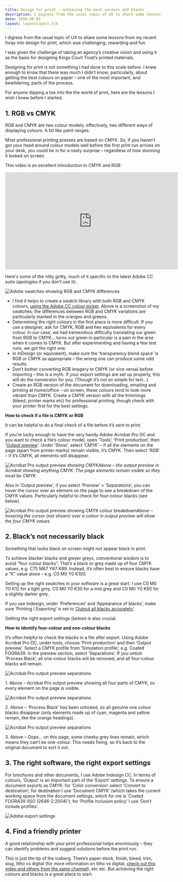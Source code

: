 ```yaml
---
title: Design for print – achieving the best colours and blacks
description: I digress from the usual topic of UX to share some lessons from my recent foray into design for print...
date: 2016-08-03
layout: layouts/post.njk
---
```


I digress from the usual topic of UX to share some lessons from my recent foray into design for print, which was challenging, rewarding and fun.

I was given the challenge of taking an agency’s creative vision and using it as the basis for designing Kings Court Trust’s printed materials.

Designing for print is not something I had done to this scale before. I knew enough to know that there was much I didn’t know; particularly, about getting the best colours on paper – one of the most important, and bewildering, parts of the process.

For anyone dipping a toe into the the world of print, here are the lessons I wish I knew before I started.

## 1\. RGB vs CMYK

RGB and CMYK are two colour models; effectively, two different ways of displaying colours. A bit like paint ranges.

Most professional printing presses are based on CMYK. So, if you haven’t got your head around colour models well before the first print run arrives on your desk, you could be in for a nasty surprise – regardless of how stunning it looked on screen.

This video is an excellent introduction to CMYK and RGB:

<iframe src="https://www.youtube.com/embed/6gOVHTwJ2mQ" width="560" height="315" frameborder="0" allowfullscreen="allowfullscreen"></iframe>

Here's some of the nitty gritty, much of it specific to the latest Adobe CC suite (apologies if you don’t use it):

![Adobe swatches showing RGB and CMYK differences](/img/Screen-Shot-2016-06-30-at-21.29.18.png)

* I find it helps to create a swatch library with both RGB and CMYK colours, [using the Adobe CC colour picker](https://helpx.adobe.com/photoshop/using/choosing-colors.html). Above is a screenshot of my swatches: the differences between RGB and CMYK variations are particularly marked in the oranges and greens.
*   Determining the right colours in the first place is more difficult. If you use a designer, ask for CMYK, RGB and hex equivalents for every colour. In our case, we had tremendous difficulty translating our green from RGB to CMYK… turns out green in particular is a pain in the arse when it comes to CMYK. But after experimenting and having a few test runs, we got the right one.
*   In InDesign (or equivalent), make sure the ‘transparency blend space’ is RGB or CMYK as appropriate – the wrong one can produce some odd results.
*   Don’t bother converting RGB imagery to CMYK (or vice versa) before importing – this is a myth. If your export settings are set up properly, this will do the conversion for you. (Though it’s not so simple for text…)
*   Create an RGB version of the document for downloading, emailing and printing at home/office – on screen, these colours tend to look more vibrant than CMYK. Create a CMYK version with all the trimmings (bleed, printer marks etc) for professional printing, though check with your printer first for the best settings.

**How to check if a file is CMYK or RGB**

It can be helpful to do a final check of a file before it’s sent to print.

If you’re lucky enough to have the very handy Adobe Acrobat Pro DC and you want to check a file’s colour model, open ‘Tools’, ‘Print production’, then ‘[Output preview](https://helpx.adobe.com/acrobat/using/previewing-output-acrobat-pro.html)‘. Under ‘Show’, select ‘CMYK’ – if all the elements on the page (apart from printer marks) remain visible, it’s CMYK. Then select ‘RGB’ – if it’s CMYK, all elements will disappear.

![Acrobat Pro output preview showing CMYK](/img/Screen-Shot-2016-06-30-at-22.11.27.png)<em>Above – the output preview in Acrobat showing anything CMYK. The page elements remain visible so they must be CMYK.</em>

Also in ‘Output preview’, if you select ‘Preview’ > ‘Separations’, you can hover the cursor over an element on the page to see a breakdown of the CMYK values. Particularly helpful to check for four-colour blacks (see below).

![Acrobat Pro output preview showing CMYK colour breakdown](/img/Screen-Shot-2016-06-30-at-22.09.57.png)<em>Above – hovering the cursor (not shown) over a colour in output preview will show the four CMYK values</em>


## 2\. Black’s not necessarily black

Something that looks black on screen might not appear black in print.

To achieve blacker blacks and greyer greys, conventional wisdom is to avoid “four colour blacks”. That’s a black or grey made up of four CMYK values, e.g. C75 M67 Y67 K89\. Instead, it’s often best to ensure blacks have a “K” value alone – e.g. C0 M0 Y0 K100.

Setting up the right swatches in your software is a great start. I use C0 M0 Y0 K12 for a light grey, C0 M0 Y0 K30 for a mid grey and C0 M0 Y0 K50 for a slightly darker grey.

If you use Indesign, under ‘Preferences’ and ‘Appearance of blacks’, make sure ‘Printing / Exporting’ is set to [‘Output all blacks accurately’](http://indesignsecrets.com/preventing-4-color-blacks-in-pdfs.php).

Getting the right export settings (below) is also crucial.

**How to identify four-colour and one-colour blacks**

It’s often helpful to check the blacks in a file after export. Using Adobe Acrobat Pro DC, under tools, choose ‘Print production’ and then ‘Output preview’. Select a CMYK profile from ‘Simulation profile’, e.g. Coated FOGRA39\. In the preview section, select ‘Separations’. If you untick ‘Process Black’, all one-colour blacks will be removed, and all four-colour blacks will remain.

![Acrobat Pro output preview separations](/img/Screen-Shot-2016-06-30-at-22.16.30.png)

1\. Above – Acrobat Pro output preview showing all four parts of CMYK, so every element on the page is visible.


![Acrobat Pro output preview separations](/img/Screen-Shot-2016-06-30-at-22.16.39.png)

2\. Above – ‘Process Black’ has been unticked, so all genuine one colour blacks disappear (only elements made up of cyan, magenta and yellow remain, like the orange headings).

![Acrobat Pro output preview separations](/img/Screen-Shot-2016-06-30-at-22.16.52.png)

3\. Above – Oops… on this page, some cheeky grey lines remain, which means they can’t be one-colour. This needs fixing, so it’s back to the original document to sort it out.

## 3\. The right software, the right export settings

For brochures and other documents, I use Adobe Indesign CC. In terms of colours, ‘Output’ is an important part of the ‘Export’ settings. To ensure a document exports as CMYK: for ‘Color conversion’ select ‘Convert to destination’; for destination I use ‘Document CMYK’ (which takes the current working space from the document settings, which for me is ‘Coated FOGRA39 (ISO 12646-2:2004)’); for ‘Profile inclusion policy’ I use ‘Don’t include profiles’.

![Adobe export settings](/img/Screen-Shot-2016-06-30-at-22.30.20.png)

## 4\. Find a friendly printer

A good relationship with your print professional helps enormously – they can identify problems and suggest solutions before the print run.

This is just the tip of the iceberg. There’s paper stock, finish, bleed, trim, slug, litho vs digital (for more information on litho vs digital, [check out this video and others from the same channel](https://www.youtube.com/watch?v=RW1HJdW5XLs)), etc etc. But achieving the right colours and blacks is a great place to start.
